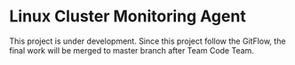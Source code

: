 # Linux Cluster Monitoring Agent
This project is under development. Since this project follow the GitFlow, the final work will be merged to master branch after Team Code Team.
